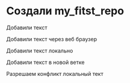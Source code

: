 # Создали my_fitst_repo

Добавили текст

Добавили текст через веб браузер

Добавили текст локально

Добавили текст в новой ветке

Разрешаем конфликт локальный тект

